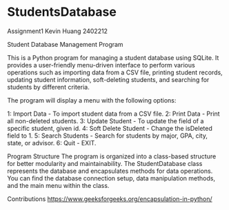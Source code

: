 # StudentsDatabase
Assignment1
Kevin Huang
2402212


Student Database Management Program

This is a Python program for managing a student database using SQLite. It provides a user-friendly menu-driven interface to perform various operations such as importing data from a CSV file, printing student records, updating student information, soft-deleting students, and searching for students by different criteria.

The program will display a menu with the following options:

1: Import Data - To import student data from a CSV file.
2: Print Data - Print all non-deleted students.
3: Update Student - To update the field of a specific student, given id.
4: Soft Delete Student - Change the isDeleted field to 1.
5: Search Students - Search for students by major, GPA, city, state, or advisor.
6: Quit - EXIT.

Program Structure
The program is organized into a class-based structure for better modularity and maintainability. The StudentDatabase class represents the database and encapsulates methods for data operations. You can find the database connection setup, data manipulation methods, and the main menu within the class.

Contributions
https://www.geeksforgeeks.org/encapsulation-in-python/ 
